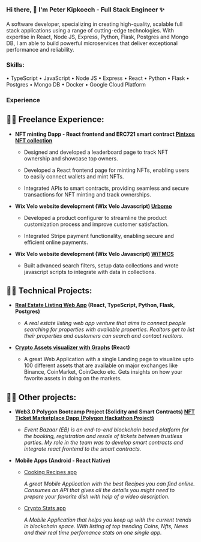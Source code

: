 ### Hi there, 👋 I'm Peter Kipkoech - Full Stack Engineer ✨ 

#### 
A software developer, specializing in creating high-quality, scalable full stack applications using a range of cutting-edge technologies. With expertise in React, Node JS, Express, Python, Flask, Postgres and Mongo DB, I am able to build powerful microservices that deliver exceptional performance and reliability.

### Skills: 

• TypeScript
• JavaScript
• Node JS
• Express
• React
• Python
• Flask
• Postgres
• Mongo DB
• Docker
• Google Cloud Platform




### Experience


<h2>👨‍💻 Freelance Experience:</h2>

- <b>NFT minting Dapp - React frontend and ERC721 smart contract [Pintxos NFT collection](https://github.com/denisakera/npxs)</b>
  -  <p>Designed and developed a leaderboard page to track NFT ownership and showcase top owners.</p>
  -  <p>Developed a React frontend page for minting NFTs, enabling users to easily connect wallets and mint NFTs.</p>
  -  <p>Integrated APIs to smart contracts, providing seamless and secure transactions for NFT minting and track ownerships.</p>
- <b>Wix Velo website development (Wix Velo Javascript) [Urbomo](https://www.urbomo.com/) </b>
  -  <p>Developed a product configurer to streamline the product customization process and improve customer satisfaction.</p> 
  -  <p>Integrated Stripe payment functionality, enabling secure and efficient online payments.</p> 
- <b>Wix Velo website development (Wix Velo Javascript) [WiTMCS](https://www.witmcs.com/)</b> 
  -  <p>Built advanced search filters, setup data collections and wrote javascript scripts to integrate with data in collections.</p>
  


<h2>👨‍💻 Technical Projects:</h2>
  
- <b>[Real Estate Listing Web App](https://github.com/peter571/real-estate-app) (React, TypeScript, Python, Flask, Postgres)</b>
  -  <p><i>A real estate listing web app venture that aims to connect people searching for properties with available properties. Realtors get to list their properties and customers can search and contact realtors.</i></p>
- <b>[Crypto Assets visualizer with Graphs](https://github.com/peter571/crypto-assets-visualizer) (React)</b> 
  - <p>A great Web Application with a single Landing page to visualize upto 100 different assets that are available on major exchanges like Binance, CoinMarket, CoinGecko etc. Gets insights on how your favorite assets in doing on the markets.</p>
 
<h2>👨‍💻 Other projects:</h2>
 
- <b>Web3.0 Polygon Bootcamp Project (Solidity and Smart Contracts) [NFT Ticket Marketplace Dapp (Polygon Hackathon Project)](https://github.com/leoemaxie/event-bazaar)</b>
  - <p><i>Event Bazaar (EB) is an end-to-end blockchain based platform for the booking, registration and resale of tickets between trustless parties. My role in the team was to develop smart contracts and integrate react frontend to the smart contracts.</i></p> 
 
- <b>Mobile Apps (Android - React Native)</b>
  - [Cooking Recipes app](https://github.com/peter571/recipe-app) <p><i>A great Mobile Application with the best Recipes you can find online. Consumes an API that gives all the details you might need to prepare your favorite dish with help of a video description.</i></p> 
  - [Crypto Stats app](https://github.com/peter571/crypto-stats) <p><i>A Mobile Application that helps you keep up with the current trends in blockchain space. With listing of top trending Coins, Nfts, News and their real time perfomance stats on one single app.</i></p> 

